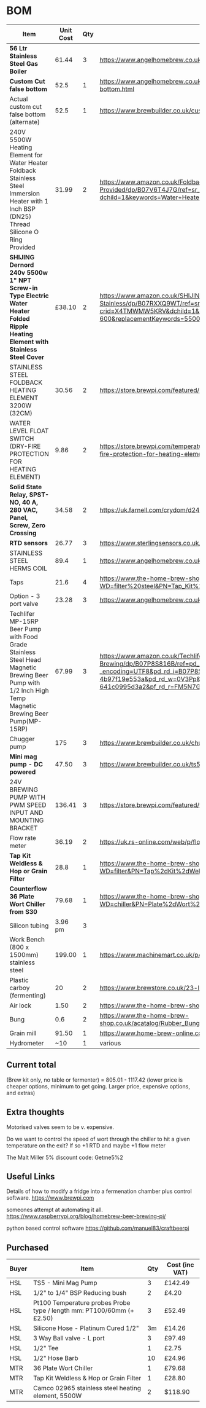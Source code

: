 # BOM

|Item   |Unit Cost   |Qty   |Link   |Total   | Responsible |
|---|---|---|---|---|---|
|**56 Ltr Stainless Steel Gas Boiler**   | 61.44 |3   | <https://www.angelhomebrew.co.uk/stockpots/8-50l-stainless-steel-pot.html>#  | 184.22   |
|**Custom Cut false bottom**   |52.5   |1   |<https://www.angelhomebrew.co.uk/filters-and-strainers/366-40cm-stainless-steel-domed-false-bottom.html>   |52.5   |
| Actual custom cut false bottom (alternate) | 52.5 | 1 | <https://www.brewbuilder.co.uk/custom-cut-false-bottom.html>>  | 52.5 |
|240V 5500W Heating Element for Water Heater Foldback Stainless Steel Immersion Heater with 1 Inch BSP (DN25) Thread Silicone O Ring Provided   |31.99   |2   |<https://www.amazon.co.uk/Foldback-Stainless-Immersion-Silicone-Provided/dp/B07V6T4J7G/ref=sr_1_4?dchild=1&keywords=Water+Heater+Element+5500W&qid=1597090958&s=diy&sr=1-4>|63.98   | Both to look |
|**SHIJING Dernord 240v 5500w 1" NPT Screw-in Type Electric Water Heater Folded Ripple Heating Element with Stainless Steel Cover**| £38.10 | 2 | <https://www.amazon.co.uk/SHIJING-Dernord-Electric-Heating-Stainless/dp/B07RXXQ9WT/ref=sr_1_2?crid=X4TMWMW5KRV&dchild=1&keywords=5500w+element&qid=1598305709&quartzVehicle=45-600&replacementKeywords=5500w&sprefix=5500W%2Caps%2C192&sr=8-2> | £76.20 | Matt |
|STAINLESS STEEL FOLDBACK HEATING ELEMENT 3200W (32CM)   |30.56   |2   |<https://store.brewpi.com/featured/stainless-steel-foldback-heating-element-3200w-32cm>|61.12   |
| WATER LEVEL FLOAT SWITCH (DRY-FIRE PROTECTION FOR HEATING ELEMENT) | 9.86 | 2 | <https://store.brewpi.com/temperature-control/solid-state-relays-ssr/water-level-float-switch-dry-fire-protection-for-heating-element> | 19.72 |
|**Solid State Relay, SPST-NO, 40 A, 280 VAC, Panel, Screw, Zero Crossing** | 34.58 | 2 | <https://uk.farnell.com/crydom/d2440/ssr-40a-240vac/dp/1200243> | 69.16 |
|**RTD sensors**   |26.77   |3   |<https://www.sterlingsensors.co.uk/rtd-sensor-with-process-connection.html>   |80.31   | Henry |
|STAINLESS STEEL HERMS COIL   |89.4   |1   |<https://www.angelhomebrew.co.uk/herms/207-stainless-steel-herms-coil.html>   |89.4   |
|Taps   |21.6   |4   |<https://www.the-home-brew-shop.co.uk/cgi-bin/sh000001.pl?WD=filter%20steel&PN=Tap_Kit%2ehtml#SID=172>   |86.4   |
| Option - 3 port valve | 23.28 | 3 | <https://www.angelhomebrew.co.uk/valves-and-tap-kits/147-3-way-12-bsp-ball-valve.html> | 69.84 | Henry |
|Techlifer MP-15RP Beer Pump with Food Grade Stainless Steel Head Magnetic Brewing Beer Pump with 1/2 Inch High Temp Magnetic Brewing Beer Pump(MP-15RP)   |67.99   |3   |<https://www.amazon.co.uk/Techlifer-MP-15RP-Stainless-Magnetic-Brewing/dp/B07P8S816B/ref=pd_sbs_200_2/262-6410432-3463527?_encoding=UTF8&pd_rd_i=B07P8S816B&pd_rd_r=b6decad4-e18b-44ba-ab6b-4b97f19e553a&pd_rd_w=0V3Pp&pd_rd_wg=viqEA&pf_rd_p=b9bf232d-9a8a-4c7d-aa9d-641c0995d3a2&pf_rd_r=FM5N7GMV75T46CYYW5Y5&psc=1&refRID=FM5N7GMV75T46CYYW5Y5>   |203.97   |
| Chugger pump | 175 | 3 | <https://www.brewbuilder.co.uk/chugger-pump-center-inlet.html> | 525 |
| **Mini mag pump - DC powered** | 47.50 | 3 | <https://www.brewbuilder.co.uk/ts5-mini-mag-pump.html> | 142.50 | Henry |
| 24V BREWING PUMP WITH PWM SPEED INPUT AND MOUNTING BRACKET | 136.41 | 3 | <https://store.brewpi.com/featured/td5-24v-pwm-brewing-pump> |409.23 |
| Flow rate meter | 36.19 | 2 | <https://uk.rs-online.com/web/p/flow-sensors-indicators/5114772/> | 72.38 |
|**Tap Kit Weldless & Hop or Grain Filter**   |28.8   |1   |<https://www.the-home-brew-shop.co.uk/cgi-bin/sh000001.pl?WD=filter&PN=Tap%2dKit%2dWeldless%2dHop%2dGrain%2dFilter%2ehtml#SID=172>   |28.8   | Matt |
|**Counterflow 36 Plate Wort Chiller from S30**   |79.68   |1   |<https://www.the-home-brew-shop.co.uk/cgi-bin/sh000001.pl?WD=chiller&PN=Plate%2dWort%2dChiller%2dfrom%2dS30%2ehtml#SID=168>   |79.68   | Matt |
| Silicon tubing | 3.96 pm | 3 | | 11.88 | Henry |
| Work Bench (800 x 1500mm) stainless steel | 199.00 | 1| <https://www.machinemart.co.uk/p/sealey-ap1248ss-stainless-steel-workbench-15m/> | 199.00 |
| Plastic carboy (fermenting) | 20 | 2 | <https://www.brewstore.co.uk/23-litre-plastic-carboy> | 40 |
| Air lock | 1.50 | 2 | <https://www.the-home-brew-shop.co.uk/acatalog/Super_Major_Airlock.html> | 3 |
| Bung | 0.6 | 2 | <https://www.the-home-brew-shop.co.uk/acatalog/Rubber_Bung_for_Demijohn_Bored_WITH_HOLE_.html> | 1.20 |  
| Grain mill | 91.50 | 1 | <https://www.home-brew-online.com/equipment-c40/bulldog-brews-bulldog-malt-mill-p2350> | 91.50 |
| Hydrometer | ~10 | 1 | various | 10 |

## Current total

(Brew kit only, no table or fermenter) = 805.01 - 1117.42
(lower price is cheaper options, minimum to get going. Larger price, expensive options, and extras)

## Extra thoughts

Motorised valves seem to be v. expensive.

Do we want to control the speed of wort through the chiller to hit a given temperature on the exit? If so +1 RTD and maybe +1 flow meter

The Malt Miller 5% discount code: Getme5%2

## Useful Links

Details of how to modify a fridge into a fermenation chamber plus control software.
<https://www.brewpi.com>

someones attempt at automating it all.
<https://www.raspberrypi.org/blog/homebrew-beer-brewing-pi/>

python based control software
<https://github.com/manuel83/craftbeerpi>

## Purchased

| Buyer | Item | Qty | Cost (inc VAT) |
|---|---|---|---|
| HSL | TS5 - Mini Mag Pump | 3 | £142.49 |
| HSL | 1/2" to 1/4" BSP Reducing bush | 2 | £4.20 |
| HSL | Pt100 Temperature probes Probe type / length mm: PT100/60mm (+£2.50) | 3 | £52.49 |
| HSL | Silicone Hose - Platinum Cured 1/2" | 3m | £14.26 |
| HSL | 3 Way Ball valve - L port  | 3 | £97.49 |
| HSL | 1/2" Tee | 1 | £2.75 |
| HSL | 1/2" Hose Barb | 10 | £24.96 |
| MTR | 36 Plate Wort Chiller | 1 | £79.68 |
| MTR | Tap Kit Weldless & Hop or Grain Filter | 1 | £28.80 |
| MTR | Camco 02965 stainless steel heating element, 5500W | 2 | $118.90 |
